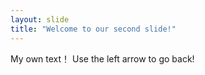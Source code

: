 ```yaml
---
layout: slide
title: "Welcome to our second slide!"
---
```

My own text！
Use the left arrow to go back!
